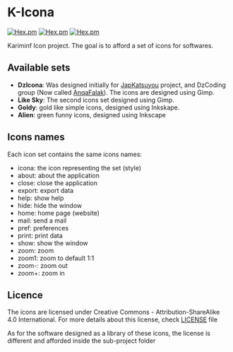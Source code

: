 # K-Icona

[![Hex.pm](https://img.shields.io/badge/Project-K--Icona-blue.svg?style=plastic)](https://github.com/kariminf/AllSummarizer)
[![Hex.pm](https://img.shields.io/badge/License-CC--BY--SA_4.0-blue.svg?style=plastic)](https://github.com/kariminf/K-Icona/blob/master/LICENSE)
[![Hex.pm](https://img.shields.io/badge/Version-1.0.0-blue.svg?style=plastic)](https://github.com/kariminf/K-Icona/releases)

Kariminf Icon project. The goal is to afford a set of icons for softwares.

## Available sets

* **DzIcona**: Was designed initially for [JapKatsuyou](https://github.com/AnqaFalak/JapKatsuyou) project, and DzCoding group (Now called [AnqaFalak](https://github.com/AnqaFalak)). The icons are designed using Gimp.
* **Like Sky**: The second icons set designed using Gimp.
* **Goldy**: gold like simple icons, designed using Inkskape.
* **Alien**: green funny icons, designed using Inkscape

## Icons names
Each icon set contains the same icons names:
* icona: the icon representing the set (style)
* about: about the application
* close: close the application
* export: export data
* help: show help
* hide: hide the window
* home: home page (website)
* mail: send a mail
* pref: preferences
* print: print data
* show: show the window
* zoom: zoom
* zoom1: zoom to default 1:1
* zoom-: zoom out
* zoom+: zoom in

## Licence
The icons are licensed under
Creative Commons - Attribution-ShareAlike 4.0 International.
For more details about this license, check [LICENSE](./LICENSE) file

As for the software designed as a library of these icons, the license is different
and afforded inside the sub-project folder
